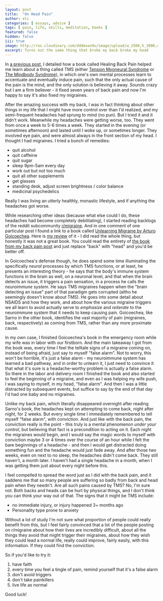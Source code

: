 ```yaml
---
layout: post
title:  "On Head Pain"
author: eli
categories: [ essays, advice ]
tags: [ pain, life, skills, meditation, books ]
featured: false
hidden: false
iii: true
image: http://res.cloudinary.com/dddmxax9u/image/upload/w_2500,h_3000,c_crop/q_auto/f_auto/tvldbgnobnmwzcj6ehvv
excerpt: Turns out the same thing that broke my back broke my head
---
```


In [a previous post]({{site.baseurl}}/blog/on-back-pain/), I detailed how a book called Healing Back Pain helped me learn about a thing called TMS (either [Tension Myoneural Syndrome](https://en.wikipedia.org/wiki/Tension_myositis_syndrome) or [The Mindbody Syndrome](https://www.tmswiki.org/forum/tags/back-pain/)), in which one's own mental processes learn to accentuate and eventually induce pain, such that the only actual cause of the pain is the mind, and the only solution is believing it away. Sounds crazy but I am a firm believer - it fixed seven years of back pain and now I'm happy to say it's also fixed my migraines.

After the amazing success with my back, I was in fact thinking about other things in my life that I might have more control over than I'd realized, and my semi-frequent headaches had sprung to mind (no pun). But I tried it and it didn't work. Meanwhile my headaches were getting worse, too. They went from once a week to 5-6 times a week. They started in the evening (or sometimes afternoon) and lasted until I woke up, or sometimes longer. They involved eye pain, and were almost always in the front section of my head. I thought I had migraines. I tried a bunch of remedies:

- quit alcohol
- quit caffeine
- quit sugar
- sleep 9pm-5am every day
- work out but not too much
- quit all other supplements
- get glasses
- standing desk, adjust screen brightness / color balance
- medicinal psychedelics

Really I was living an utterly healthly, monastic lifestyle, and if anything the headaches got worse.

While researching other ideas (because what else could I do, these headaches had become completely debilitating), I started reading backlogs of the reddit subcommunity [r/migraine](https://www.reddit.com/r/migraine/). And in one comment of one particular post I found a link to a book called [Unlearning Migraine by Arturo Goicoechea](https://www.amazon.com/Unlearning-Migraine-Arturo-Goicoechea/dp/1082399205). Here is [my review](https://www.osmr.org/2023/12/unlearning-migraine-by-arturo-goicoechea.html) of it - I did read the whole thing, but honestly it was not a great book. You could read the entirety of [the book from my back pain post](https://www.amazon.com/Healing-Back-Pain-audiobook/dp/B00005NRA7) and just replace "back" with "head" and you'd be better off.

In Goicoechea's defense though, he does spend some time illuminating the specifically *neural* processes by which TMS functions, or at least, he presents an interesting theory - he says that the body's immune system functions in the brain as well, on a neuronal level, and that when the brain detects an issue, it triggers a pain sensation, in a process he calls the *neuroimmune system*. He says TMS migraines happen when the "brain detecting an issue" part of that paradigm gets corrupted (altho he seemingly doesn't know about TMS). He goes into some detail about NSAIDS and how they work, and about how the various migraine triggers we all learn to avoid actually serve to *emphasize* and *reiterate* to the neuroimmune system that it needs to keep causing pain. Goicoechea, like Sarno in the other book, identifies the vast majority of pain (migraines, back, respectively) as coming from TMS, rather than any more proximate cause.

In my own case, I finished Goicoechea's book in the emergency room while my wife was in labor with our firstborn. And the main takeaway I got from the book was, every time I feel the telltale signs of a migraine coming on, instead of being afraid, just say to myself "false alarm". Not to worry, this won't be horrible, it's just a false alarm - my neuroimmune system has learned a bad pathway, and in order to unlearn it, I just need to convince it that what it's sure is a headache-worthy problem is actually a false alarm. So there in the labor and delivery room I finished the book and also started to feel the beginning of a migraine, and even as I was helping my wife push, I was saying to myself, in my head, "false alarm". And then I was a little distracted by subsequent events, but suffice to say by the end of that day I'd had one baby and no migraines.

Unlike my back pain, which literally disappeared overnight after reading Sarno's book, the headaches kept on attempting to come back, night after night, for 2 weeks. But every single time I immediately remembered to tell myself "false alarm", with conviction. And just like with the back pain, the conviction really is the point - this truly is a mental phenomenon *under your control*, but believing that fact is a precondition to acting on it. Each night the migraines would begin, and I would say the magic words to myself with conviction maybe 3 or 4 times over the course of an hour while I felt the bare beginnings of a headache - and then I would get distracted doing something fun and the headache would just fade away. And after those two weeks, even on next to no sleep, the headaches didn't come back. They still haven't, a month later. I haven't had a single headache in a month, when I was getting them just about every night before this.

I feel compelled to spread the word just as I did with the back pain, and it saddens me that so many people are suffering so badly from back and head pain when they needn't. Are all such pains caused by TMS? No, I'm sure not. Both backs and heads can be hurt by physical things, and I don't think you can think your way out of that. The signs that it might be TMS include:

- no immediate injury, or injury happened 3+ months ago
- Personality type prone to anxiety

Without a lot of study I'm not sure what proportion of people could really benefit from this, but I feel fairly convinced that a lot of the people posting on r/migraine about how their lives are incredibly difficult, about all the things they avoid that might trigger their migraines, about how they wish they could lead a normal life, really could improve, fairly easily, with this information. If they could find the conviction.

So if you'd like to try it:

1. have faith
2. every time you feel a tingle of pain, remind yourself that it's a false alarm
3. don't avoid triggers
4. don't take painkillers
5. live life as normal

Good luck!
